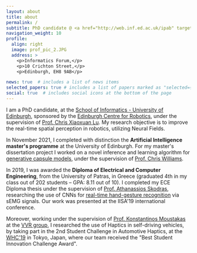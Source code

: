 ```yaml
---
layout: about
title: about
permalink: /
subtitle: PhD candidate @ <a href="http://web.inf.ed.ac.uk/ipab" target="_blank">University of Edinburgh</a>, <a href="https://www.edinburgh-robotics.org/" target="_blank">Edinburgh Centre for Robotics</a>
navigation_weight: 10
profile:
  align: right
  image: prof_pic_2.JPG
  address: >
    <p>Informatics Forum,</p>
    <p>10 Crichton Street,</p>
    <p>Edinburgh, EH8 9AB</p>

news: true  # includes a list of news items
selected_papers: true # includes a list of papers marked as "selected={true}"
social: true  # includes social icons at the bottom of the page
---
```


I am a PhD candidate, at the [School of Informatics - University of Edinburgh](http://web.inf.ed.ac.uk/ipab), sponsored by the [Edinburgh Centre for Robotics](https://www.edinburgh-robotics.org/), under the supervision of [Prof. Chris Xiaoxuan Lu](https://christopherlu.github.io/). My research objective is to improve the real-time spatial perception in robotics, utilizing Neural Fields. 

In November 2021, I completed with distinction the **Artificial Intelligence master's programme** at the University of Edinburgh. For my master's dissertation project I worked on a novel inference and learning algorithm for [generative capsule models](https://github.com/tsagkas/capsules), under the supervision of [Prof. Chris Williams](https://homepages.inf.ed.ac.uk/ckiw/).

In 2019, I was awarded the **Diploma of Electrical and Computer Engineering**, from the University of Patras, in Greece (graduated 4th in my class out of 202 students – GPA: 8.11 out of 10). I completed my ECE Diploma thesis under the supervision of [Prof. Athanassios Skodras](http://www.ece.upatras.gr/skodras/), researching the use of CNNs for [real-time hand-gesture recognition](/projects/2_project/) via sEMG signals. Our work was presented at the IISA'19 international conference. 

Moreover, working under the supervision of [Prof. Konstantinos Moustakas](http://www.vvr.ece.upatras.gr/members/konstantinos-moustakas/) at the [VVR group](http://www.vvr.ece.upatras.gr/), I researched the use of Haptics in self-driving vehicles, by taking part in the 2nd Student Challenge in Automotive Haptics, at the [WHC'19](http://www.worldhaptics2019.org/) in Tokyo, Japan, where our team received the "Best Student Innovation Challenge Award".